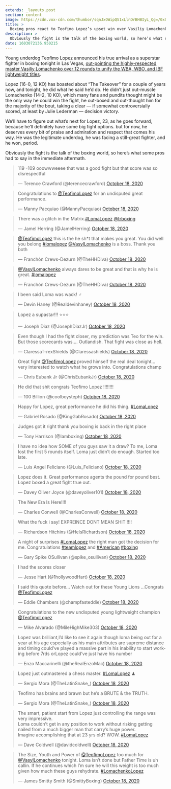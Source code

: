 ```yaml
--- 
extends: _layouts.post 
section: content 
image: https://cdn.vox-cdn.com/thumbor/sqnJxOWipQS1xLlnDrBHBIyL_Qg=/0x0:800x419/fit-in/1200x630/cdn.vox-cdn.com/uploads/chorus_asset/file/21969755/Eklk6niWkAACpKU.jpg 
title: > 
  Boxing pros react to Teofimo Lopez’s upset win over Vasiliy Lomachenko 
description: > 
  Obviously the fight is the talk of the boxing world, so here’s what some pros had to say in the immediate aftermath.‍♂️ — Devin Haney (@Realdevinhaney) October 18, 2020Lopez a supastar!!!— ClaressaT-rexShields (@Claressashields) October 18, 2020Great fight @TeofimoLopez proved himself the real deal tonight... very interested to watch what he grows into.— 100 Billion (@coolboysteph) October 18, 2020Happy for Lopez, great performance he did his thing.— Luis Angel Feliciano (@Luis_Feliciano) October 18, 2020Lopez does it. 
date: 1603072136.950215 
--- 
```

<div><p id="kl2azi">Young underdog Teofimo Lopez announced his true arrival as a superstar fighter in boxing tonight in Las Vegas, <a href="https://www.badlefthook.com/2020/10/18/21521386/lomachenko-vs-lopez-results-highlights-teofimo-beats-vasiliy-decision-scores-boxing-news-2020">out-pointing the highly-respected master Vasiliy Lomachenko over 12 rounds to unify the WBA, WBO, and IBF lightweight titles</a>.</p>
<p id="ALSvOe">Lopez (16-0, 12 KO) has boasted about &#8220;The Takeover&#8221; for a couple of years now, and tonight, he did what he said he&#8217;d do. He didn&#8217;t just out-muscle Lomachenko (14-2, 10 KO), which many fans and pundits thought might be the only way he could win the fight, he out-boxed and out-thought him for the majority of the bout, taking a clear &#8212; if somewhat controversially scored, at least by Julie Lederman &#8212; decision victory.</p>
<p id="rjrmUq">We&#8217;ll have to figure out what&#8217;s next for Lopez, 23, as he goes forward, because he&#8217;ll definitely have some big fight options. but for now, he deserves every bit of praise and admiration and respect that comes his way. He was the legitimate underdog, he was facing a still-great fighter, and he won, period.</p>
<p id="wL95EE">Obviously the fight is the talk of the boxing world, so here&#8217;s what some pros had to say in the immediate aftermath.</p>
<blockquote class="twitter-tweet">
<p lang="en" dir="ltr">119 -109 ooowwweeee that was a good fight but that score was so disrespectful</p>&#8212; Terence Crawford (@terencecrawford) <a href="https://twitter.com/terencecrawford/status/1317689470829928449?ref_src=twsrc%5Etfw">October 18, 2020</a>
</blockquote>
 
<blockquote class="twitter-tweet">
<p lang="en" dir="ltr">Congratulations to <a href="https://twitter.com/TeofimoLopez?ref_src=twsrc%5Etfw">@TeofimoLopez</a> for an undisputed great performance.</p>&#8212; Manny Pacquiao (@MannyPacquiao) <a href="https://twitter.com/MannyPacquiao/status/1317689086145040384?ref_src=twsrc%5Etfw">October 18, 2020</a>
</blockquote>
 
<blockquote class="twitter-tweet">
<p lang="en" dir="ltr">There was a glitch in the Matrix.<a href="https://twitter.com/hashtag/LomaLopez?src=hash&amp;ref_src=twsrc%5Etfw">#LomaLopez</a> <a href="https://twitter.com/trboxing?ref_src=twsrc%5Etfw">@trboxing</a></p>&#8212; Jamel Herring (@JamelHerring) <a href="https://twitter.com/JamelHerring/status/1317688879781093376?ref_src=twsrc%5Etfw">October 18, 2020</a>
</blockquote>
 
<blockquote class="twitter-tweet">
<p lang="en" dir="ltr"><a href="https://twitter.com/TeofimoLopez?ref_src=twsrc%5Etfw">@TeofimoLopez</a> this is the he sh*t that makes you great. You did well you belong <a href="https://twitter.com/hashtag/lomalopez?src=hash&amp;ref_src=twsrc%5Etfw">#lomalopez</a> <a href="https://twitter.com/VasylLomachenko?ref_src=twsrc%5Etfw">@VasylLomachenko</a> is a boss. Thank you both</p>&#8212; Franch&#243;n Crews-Dezurn (@TheHHDiva) <a href="https://twitter.com/TheHHDiva/status/1317688372035543045?ref_src=twsrc%5Etfw">October 18, 2020</a>
</blockquote>
 
<blockquote class="twitter-tweet">
<p lang="en" dir="ltr"><a href="https://twitter.com/VasylLomachenko?ref_src=twsrc%5Etfw">@VasylLomachenko</a> always dares to be great and that is why he is great. <a href="https://twitter.com/hashtag/lomalopez?src=hash&amp;ref_src=twsrc%5Etfw">#lomalopez</a></p>&#8212; Franch&#243;n Crews-Dezurn (@TheHHDiva) <a href="https://twitter.com/TheHHDiva/status/1317692404783341568?ref_src=twsrc%5Etfw">October 18, 2020</a>
</blockquote>
 
<blockquote class="twitter-tweet">
<p lang="en" dir="ltr">I been said Loma was wack!   &#8205;&#9794;&#65039;</p>&#8212; Devin Haney (@Realdevinhaney) <a href="https://twitter.com/Realdevinhaney/status/1317689279062003712?ref_src=twsrc%5Etfw">October 18, 2020</a>
</blockquote>
 
<blockquote class="twitter-tweet">
<p lang="es" dir="ltr">Lopez a supastar!!! &#11088;&#65039;&#11088;&#65039;&#11088;&#65039;</p>&#8212; Joseph Diaz (@JosephDiazJr) <a href="https://twitter.com/JosephDiazJr/status/1317693287361228803?ref_src=twsrc%5Etfw">October 18, 2020</a>
</blockquote>
 
<blockquote class="twitter-tweet">
<p lang="en" dir="ltr">Even though I had the fight closer, my prediction was Teo for the win. But those scorecards was.... Outlandish. That fight was close as hell.</p>&#8212; ClaressaT-rexShields (@Claressashields) <a href="https://twitter.com/Claressashields/status/1317689447689977859?ref_src=twsrc%5Etfw">October 18, 2020</a>
</blockquote>
 
<blockquote class="twitter-tweet">
<p lang="en" dir="ltr">Great fight <a href="https://twitter.com/TeofimoLopez?ref_src=twsrc%5Etfw">@TeofimoLopez</a> proved himself the real deal tonight... very interested to watch what he grows into. Congratulations champ</p>&#8212; Chris Eubank Jr (@ChrisEubankJr) <a href="https://twitter.com/ChrisEubankJr/status/1317689322968125440?ref_src=twsrc%5Etfw">October 18, 2020</a>
</blockquote>
 
<blockquote class="twitter-tweet">
<p lang="en" dir="ltr">He did that shit congrats Teofimo Lopez !!!!!!!!</p>&#8212; 100 Billion (@coolboysteph) <a href="https://twitter.com/coolboysteph/status/1317689153727979520?ref_src=twsrc%5Etfw">October 18, 2020</a>
</blockquote>
 
<blockquote class="twitter-tweet">
<p lang="en" dir="ltr">Happy for Lopez, great performance he did his thing. <a href="https://twitter.com/hashtag/LomaLopez?src=hash&amp;ref_src=twsrc%5Etfw">#LomaLopez</a></p>&#8212; Gabriel Rosado    (@KingGabRosado) <a href="https://twitter.com/KingGabRosado/status/1317689203417731073?ref_src=twsrc%5Etfw">October 18, 2020</a>
</blockquote>
 
<blockquote class="twitter-tweet">
<p lang="en" dir="ltr">Judges got it right thank you boxing is back in the right place</p>&#8212; Tony Harrison (@Iamboxing) <a href="https://twitter.com/Iamboxing/status/1317689429096603649?ref_src=twsrc%5Etfw">October 18, 2020</a>
</blockquote>
 
<blockquote class="twitter-tweet">
<p lang="en" dir="ltr">I have no idea how SOME of you guys saw it a draw? To me, Loma lost the first 5 rounds itself. Loma just didn&#8217;t do enough. Started too late.</p>&#8212; Luis Angel Feliciano (@Luis_Feliciano) <a href="https://twitter.com/Luis_Feliciano/status/1317693619017449472?ref_src=twsrc%5Etfw">October 18, 2020</a>
</blockquote>
 
<blockquote class="twitter-tweet">
<p lang="en" dir="ltr">Lopez does it. Great performance agents the pound for pound best. Lopez boxed a great fight true out.</p>&#8212; Davey Oliver Joyce (@daveyoliver101) <a href="https://twitter.com/daveyoliver101/status/1317689481772912641?ref_src=twsrc%5Etfw">October 18, 2020</a>
</blockquote>
 
<blockquote class="twitter-tweet">
<p lang="en" dir="ltr">The New Era Is Here!!!!</p>&#8212; Charles Conwell (@CharlesConwell) <a href="https://twitter.com/CharlesConwell/status/1317689946199724033?ref_src=twsrc%5Etfw">October 18, 2020</a>
</blockquote>
 
<blockquote class="twitter-tweet">
<p lang="en" dir="ltr">What the fuck i say! EXPREINCE DONT MEAN SHIT !!!!</p>&#8212; Richardson Hitchins (@HeIsRichardson) <a href="https://twitter.com/HeIsRichardson/status/1317688706401210368?ref_src=twsrc%5Etfw">October 18, 2020</a>
</blockquote>
 
<blockquote class="twitter-tweet">
<p lang="en" dir="ltr">A night of surprises <a href="https://twitter.com/hashtag/LomaLopez?src=hash&amp;ref_src=twsrc%5Etfw">#LomaLopez</a> the right man got the decision for me. Congratulations <a href="https://twitter.com/hashtag/teamlopez?src=hash&amp;ref_src=twsrc%5Etfw">#teamlopez</a> and <a href="https://twitter.com/hashtag/American?src=hash&amp;ref_src=twsrc%5Etfw">#American</a> <a href="https://twitter.com/hashtag/boxing?src=hash&amp;ref_src=twsrc%5Etfw">#boxing</a>  </p>&#8212; Gary Spike OSullivan (@spike_osullivan) <a href="https://twitter.com/spike_osullivan/status/1317689808190345216?ref_src=twsrc%5Etfw">October 18, 2020</a>
</blockquote>
 
<blockquote class="twitter-tweet">
<p lang="en" dir="ltr">I had the scores closer</p>&#8212; Jesse Hart (@1hollywoodHart) <a href="https://twitter.com/1hollywoodHart/status/1317689337887285248?ref_src=twsrc%5Etfw">October 18, 2020</a>
</blockquote>
 
<blockquote class="twitter-tweet">
<p lang="en" dir="ltr">I said this quote before... Watch out for these Young Lions  ...Congrats <a href="https://twitter.com/TeofimoLopez?ref_src=twsrc%5Etfw">@TeofimoLopez</a></p>&#8212; Eddie Chambers (@champfasteddie) <a href="https://twitter.com/champfasteddie/status/1317689296661381122?ref_src=twsrc%5Etfw">October 18, 2020</a>
</blockquote>
 
<blockquote class="twitter-tweet">
<p lang="en" dir="ltr">Congratulations to the new  undisputed young lightweight champion <a href="https://twitter.com/TeofimoLopez?ref_src=twsrc%5Etfw">@TeofimoLopez</a></p>&#8212; Mike Alvarado (@MileHighMike303) <a href="https://twitter.com/MileHighMike303/status/1317693966100422656?ref_src=twsrc%5Etfw">October 18, 2020</a>
</blockquote>
 
<blockquote class="twitter-tweet">
<p lang="en" dir="ltr">Lopez was brilliant,I&#8217;d like to see it again though  loma being out for a year at his age especially as his main attributes are supreme distance and timing could&#8217;ve played a massive part in his inability to start working before 7rds orLopez could&#8217;ve just have his number</p>&#8212; Enzo Maccarinelli (@theRealEnzoMac) <a href="https://twitter.com/theRealEnzoMac/status/1317694584454062080?ref_src=twsrc%5Etfw">October 18, 2020</a>
</blockquote>
 
<blockquote class="twitter-tweet">
<p lang="en" dir="ltr">Lopez just outmastered a chess master. <a href="https://twitter.com/hashtag/LomaLopez?src=hash&amp;ref_src=twsrc%5Etfw">#LomaLopez</a>   &#9823;  </p>&#8212; Sergio Mora (@TheLatinSnake_) <a href="https://twitter.com/TheLatinSnake_/status/1317690141637423109?ref_src=twsrc%5Etfw">October 18, 2020</a>
</blockquote>
 
<blockquote class="twitter-tweet">
<p lang="en" dir="ltr">Teofimo has brains and brawn but he&#8217;s a BRUTE &amp; the TRUTH.</p>&#8212; Sergio Mora (@TheLatinSnake_) <a href="https://twitter.com/TheLatinSnake_/status/1317690797525921793?ref_src=twsrc%5Etfw">October 18, 2020</a>
</blockquote>
 
<blockquote class="twitter-tweet">
<p lang="en" dir="ltr">The smart, patient start from Lopez just controlling the range was very impressive. <br>Loma couldn&#8217;t get in any position to work without risking getting nailed from a much bigger man that carry&#8217;s huge power. <br>Imagine accomplishing that at 23 yrs old? WOW.   <a href="https://twitter.com/hashtag/LomaLopez?src=hash&amp;ref_src=twsrc%5Etfw">#LomaLopez</a></p>&#8212; Dave Coldwell (@davidcoldwell) <a href="https://twitter.com/davidcoldwell/status/1317690778433576965?ref_src=twsrc%5Etfw">October 18, 2020</a>
</blockquote>
 
<blockquote class="twitter-tweet">
<p lang="en" dir="ltr">The Size, Youth and Power of <a href="https://twitter.com/TeofimoLopez?ref_src=twsrc%5Etfw">@TeofimoLopez</a> too much for <a href="https://twitter.com/VasylLomachenko?ref_src=twsrc%5Etfw">@VasylLomachenko</a> tonight. Loma isn&#8217;t done but Father Time is uh callin. If he continues which I&#8217;m sure he will this weight is too much given how much these guys rehydrate. <a href="https://twitter.com/hashtag/LomachenkoLopez?src=hash&amp;ref_src=twsrc%5Etfw">#LomachenkoLopez</a></p>&#8212; James Smitty Smith (@SmittyBoxing) <a href="https://twitter.com/SmittyBoxing/status/1317690536644390913?ref_src=twsrc%5Etfw">October 18, 2020</a>
</blockquote>
 
</div>